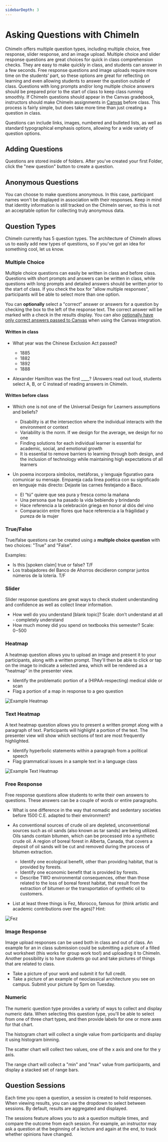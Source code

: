 ```yaml
---
sidebarDepth: 3
---
```


# Asking Questions with ChimeIn

ChimeIn offers multiple question types, including multiple choice, free response, slider response, and an image upload. Multiple choice and slider response questions are great choices for quick in class comprehension checks. They are easy to make quickly in class, and students can answer in a few seconds. Free response questions and image uploads require more time on the students’ part, so these options are great for reflecting on learning and even allowing students to answer the question outside of class. Questions with long prompts and/or long multiple choice answers should be prepared prior to the start of class to keep class running smoothly. If ChimeIn questions should appear in the Canvas gradebook, instructors should make ChimeIn assignments in [Canvas](canvas) before class. This process is fairly simple, but does take more time than just creating a question in class.

Questions can include links, images, numbered and bulleted lists, as well as standard typographical emphasis options, allowing for a wide variety of question options.

## Adding Questions

Questions are stored inside of folders. After you've created your first Folder, click the "new question" button to create a question.

## Anonymous Questions

You can choose to make questions anonymous. In this case, participant names won't be displayed in association with their responses. Keep in mind that identity information is still tracked on the ChimeIn server, so this is not an acceptable option for collecting truly anonymous data.

## Question Types

ChimeIn currently has 5 question types. The architecture of ChimeIn allows us to easily add new types of questions, so if you've got an idea for something cool, let us know.

### Multiple Choice

Multiple choice questions can easily be written in class and before class. Questions with short prompts and answers can be written in class, while questions with long prompts and detailed answers should be written prior to the start of class. If you check the box for "allow multiple responses", participants will be able to select more than one option.

You can **optionally** select a "correct" answer or answers for a question by checking the box to the left of the response text. The correct answer will be marked with a check in the results display. You can also [optionally have only correct answers passed to Canvas](managing-a-chime) when using the Canvas integration.

#### Written in class

- What year was the Chinese Exclusion Act passed?

  - 1885
  - 1882
  - 1892
  - 1888

- Alexander Hamilton was the first \_\_\_\_? (Answers read out loud, students select A, B, or C instead of reading answers in ChimeIn.

#### Written before class

- Which one is not one of the Universal Design for Learners assumptions and beliefs?

  - Disability is at the intersection where the individual interacts with the environment or context
  - Variability is the norm. If we design for the average, we design for no one
  - Finding solutions for each individual learner is essential for academic, social, and emotional growth
  - It is essential to remove barriers to learning through both design, and the inclusion of technology while maintaining high expectations of all learners

- Un poema incorpora símbolos, metáforas, y lenguaje figurativo para comunicar su mensaje. Empareja cada línea poética con su significado en lenguaje más directo: Dejaste las carnes festejando a Baco.
  - El “tú” quiere que sea pura y fresca como la mañana
  - Una persona que ha pasado la vida bebiendo y brindando
  - Hace referencia a la celebración griega en honor al diós del vino
  - Comparación entre flores que hace referencia a la frágilidad y pureza de la mujer

### True/False

True/false questions can be created using a **multiple choice question** with two choices: "True" and "False".

Examples:

- Is this [spoken claim] true or false? T/F
- Los trabajadores del Banco de Ahorros decidieron comprar juntos números de la lotería. T/F

### Slider

Slider response questions are great ways to check student understanding and confidence as well as collect linear information.

- How well do you understand [blank topic]? Scale: don’t understand at all - completely understand
- How much money did you spend on textbooks this semester? Scale: $0-$500

### Heatmap

A heatmap question allows you to upload an image and present it to your participants, along with a written prompt. They'll then be able to click or tap on the image to indicate a selected area, which will be rendered as a "heatmap" in the presenter view.

- Identify the problematic portion of a (HIPAA-respecting) medical slide or scan
- Flag a portion of a map in response to a geo question

![Example Heatmap](./heatmap.jpg)

### Text Heatmap

A text heatmap question allows you to present a written prompt along with a paragraph of text. Participants will highlight a portion of the text. The presenter view will show which sections of text are most frequently highlighted.

- Identify hyperbolic statements within a paragraph from a political speech
- Flag grammatical issues in a sample text in a language class

![Example Text Heatmap](./textheatmap.png)

### Free Response

Free response questions allow students to write their own answers to questions. These answers can be a couple of words or entire paragraphs.

- What is one difference in the way that nomadic and sedentary societies before 1500 C.E. adapted to their environment?
- As conventional sources of crude oil are depleted, unconventional sources such as oil sands (also known as tar sands) are being utilized. Oils sands contain bitumen, which can be processed into a synthetic crude oil. A region of boreal forest in Alberta, Canada, that covers a deposit of oil sands will be cut and removed during the process of bitumen extraction.

  - Identify one ecological benefit, other than providing habitat, that is provided by forests.
  - Identify one economic benefit that is provided by forests.
  - Describe TWO environmental consequences, other than those related to the loss of boreal forest habitat, that result from the extraction of bitumen or the transportation of synthetic oil to customers.

- List at least three things is Fez, Morocco, famous for (think artistic and academic contributions over the ages)? Hint:

![Fez](./fez.jpg)

### Image Response

Image upload responses can be used both in class and out of class. An example for an in class submission could be submitting a picture of a filled out worksheet (this works for group work too!) and uploading it to ChimeIn. Another possibility is to have students go out and take pictures of things that are related to class.

- Take a picture of your work and submit it for full credit.
- Take a picture of an example of neoclassical architecture you see on campus. Submit your picture by 5pm on Tuesday.

### Numeric

The numeric question type provides a variety of ways to collect and display numeric data. When selecting this question type, you'll be able to select from one of three chart types, and then provide labels for one or more axes for that chart.

The histogram chart will collect a single value from participants and display it using histogram binning. 

The scatter chart will collect two values, one of the x axis and one for the y axis. 

The range chart will collect a "min" and "max" value from participants, and display a stacked set of range bars. 

## Question Sessions

Each time you open a question, a session is created to hold responses. When viewing results, you can use the dropdown to select between sessions. By default, results are aggregated and displayed.

The sessions feature allows you to ask a question multiple times, and compare the outcome from each session. For example, an instructor may ask a question at the beginning of a lecture and again at the end, to track whether opinions have changed.

